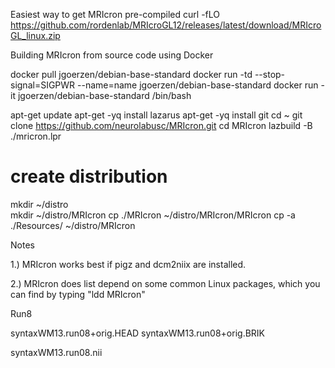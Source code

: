 Easiest way to get MRIcron pre-compiled
   curl -fLO https://github.com/rordenlab/MRIcroGL12/releases/latest/download/MRIcroGL_linux.zip
   
   
Building MRIcron from source code using Docker 


docker pull jgoerzen/debian-base-standard
docker run -td --stop-signal=SIGPWR --name=name jgoerzen/debian-base-standard
docker run -it jgoerzen/debian-base-standard /bin/bash

apt-get update
apt-get -yq install lazarus
apt-get -yq install git
cd ~
git clone https://github.com/neurolabusc/MRIcron.git
cd MRIcron
lazbuild -B ./mricron.lpr
# create distribution
mkdir ~/distro  
mkdir ~/distro/MRIcron
cp ./MRIcron ~/distro/MRIcron/MRIcron
cp -a ./Resources/ ~/distro/MRIcron

Notes

1.) MRIcron works best if pigz and dcm2niix are installed.

2.) MRIcron does list depend on some common Linux packages, which you can find by typing "ldd MRIcron"


Run8

syntaxWM13.run08+orig.HEAD
syntaxWM13.run08+orig.BRIK

syntaxWM13.run08.nii

